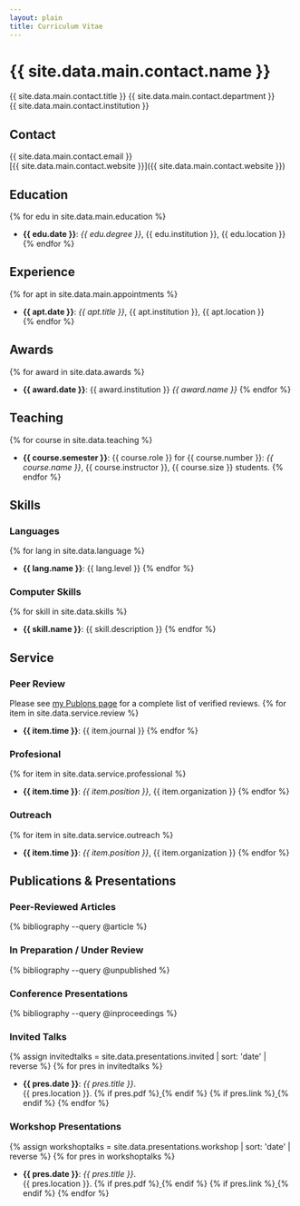 ```yaml
---
layout: plain
title: Curriculum Vitae
---
```


# {{ site.data.main.contact.name }}
{{ site.data.main.contact.title }}
{{ site.data.main.contact.department }}  
{{ site.data.main.contact.institution }}  

## Contact ##
{{ site.data.main.contact.email }}  
[{{ site.data.main.contact.website }}]({{ site.data.main.contact.website }})

## Education ##
{% for edu in site.data.main.education %}
* __{{ edu.date }}__: _{{ edu.degree }}_, {{ edu.institution }}, {{ edu.location }}
{% endfor %}

## Experience ##
{% for apt in site.data.main.appointments %}
* __{{ apt.date }}__: _{{ apt.title }}_, {{ apt.institution }}, {{ apt.location }}    
{% endfor %}

## Awards ##
{% for award in site.data.awards %}
*  __{{ award.date }}__: {{ award.institution }} _{{ award.name }}_
{% endfor %}

## Teaching

{% for course in site.data.teaching %}
*  __{{ course.semester }}__: {{ course.role }} for {{ course.number }}: _{{ course.name }}_, {{ course.instructor }}, {{ course.size }} students.
{% endfor %}

## Skills ##

### Languages

{% for lang in site.data.language %}
* __{{ lang.name }}__: {{ lang.level }}
{% endfor %}

### Computer Skills

{% for skill in site.data.skills %}
* **{{ skill.name }}**: {{ skill.description }}
{% endfor %}

## Service ##

### Peer Review ###

Please see [my Publons page](publons.com/a/1468228/) for a complete list of verified reviews.
{% for item in site.data.service.review %}
* __{{ item.time }}__: {{ item.journal }}
{% endfor %}

### Profesional ###
{% for item in site.data.service.professional %}
* __{{ item.time }}__: _{{ item.position }}_, {{ item.organization }}
{% endfor %}

### Outreach ###
{% for item in site.data.service.outreach %}
* __{{ item.time }}__: _{{ item.position }}_, {{ item.organization }}
{% endfor %}

## Publications & Presentations ##

### Peer-Reviewed Articles ###
{% bibliography  --query @article %}

### In Preparation / Under Review
{% bibliography --query @unpublished %}

### Conference Presentations ###
{% bibliography  --query @inproceedings %}

### Invited Talks ###
{% assign invitedtalks = site.data.presentations.invited | sort: 'date' | reverse %}
{% for pres in invitedtalks %}
* __{{ pres.date }}__: _{{ pres.title }}_.<br />
    {{ pres.location }}.
    {% if pres.pdf %}<a href='{{ site.data.main.contact.website }}{{ pres.pdf }}' target='_blank'>
            <i class="fa fa-file-pdf-o"></i>
        </a>
    {% endif %}
    {% if pres.link %}<a href='{{ site.data.main.contact.website }}{{ pres.link }}' target='_blank'>
            <i class="fa fa-external-link"></i>
        </a>
    {% endif %}
{% endfor %}

### Workshop Presentations ###
{% assign workshoptalks = site.data.presentations.workshop | sort: 'date' | reverse %}
{% for pres in workshoptalks %}
* __{{ pres.date }}__: _{{ pres.title }}_.<br />
    {{ pres.location }}.
    {% if pres.pdf %}<a href='{{ site.data.main.contact.website }}{{ pres.pdf }}' target='_blank'>
            <i class="fa fa-file-pdf-o"></i>
        </a>
    {% endif %}
    {% if pres.link %}<a href='{{ site.data.main.contact.website }}{{ pres.link }}' target='_blank'>
            <i class="fa fa-external-link"></i>
        </a>
    {% endif %}
{% endfor %}